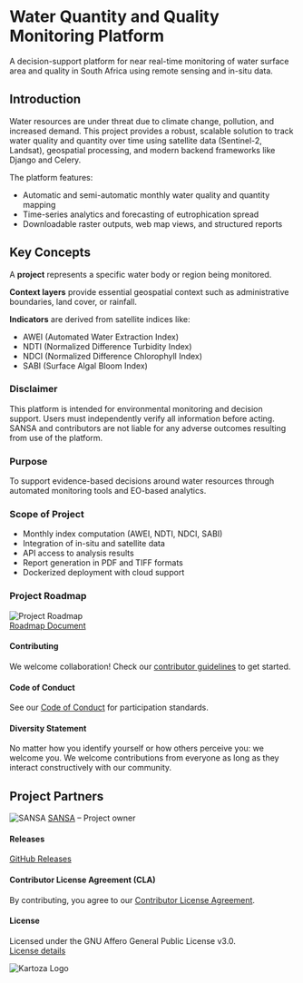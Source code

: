 <!--
title: Water Quantity and Quality Monitoring Platform
summary: A Django EO analytics platform for monitoring and forecasting water quantity and quality across South Africa.
    - Dimas Ciputra
    - Zulfikar Muzakki
    - Juanique Voogt
    - Jeff Osundwa 
date: DATE
project_url: [PROJECT_GITHUB_URL](https://github.com/kartoza/SANSA-Water-Quality-and-Quantity)
copyright: Copyright 2025, SANSA
contact: -
license: This program is free software; you can redistribute it and/or modify it under the terms of the GNU Affero General Public License as published by the Free Software Foundation; either version 3 of the License, or (at your option) any later version.
-->

# Water Quantity and Quality Monitoring Platform

A decision-support platform for near real-time monitoring of water surface area and quality in South Africa using remote sensing and in-situ data.

## Introduction

Water resources are under threat due to climate change, pollution, and increased demand. This project provides a robust, scalable solution to track water quality and quantity over time using satellite data (Sentinel-2, Landsat), geospatial processing, and modern backend frameworks like Django and Celery.

The platform features:
- Automatic and semi-automatic monthly water quality and quantity mapping
- Time-series analytics and forecasting of eutrophication spread
- Downloadable raster outputs, web map views, and structured reports

## Key Concepts

A **project** represents a specific water body or region being monitored.

**Context layers** provide essential geospatial context such as administrative boundaries, land cover, or rainfall.

**Indicators** are derived from satellite indices like:
- AWEI (Automated Water Extraction Index)
- NDTI (Normalized Difference Turbidity Index)
- NDCI (Normalized Difference Chlorophyll Index)
- SABI (Surface Algal Bloom Index)


### Disclaimer

<div class="admonition warning">
This platform is intended for environmental monitoring and decision support. Users must independently verify all information before acting. SANSA and contributors are not liable for any adverse outcomes resulting from use of the platform.
</div>

### Purpose

To support evidence-based decisions around water resources through automated monitoring tools and EO-based analytics.

### Scope of Project

- Monthly index computation (AWEI, NDTI, NDCI, SABI)
- Integration of in-situ and satellite data
- API access to analysis results
- Report generation in PDF and TIFF formats
- Dockerized deployment with cloud support

### Project Roadmap

![Project Roadmap](img/roadmap.png)  
[Roadmap Document](roadmap/2025-timeline.md)

#### Contributing

We welcome collaboration! Check our [contributor guidelines](about/contributing.md) to get started.

#### Code of Conduct

See our [Code of Conduct](about/code-of-conduct.md) for participation standards.

#### Diversity Statement

No matter how you identify yourself or how others perceive you: we welcome you.
We welcome contributions from everyone as long as they interact constructively
with our community.

## Project Partners

![SANSA](img/sansa-logo.png)
[SANSA](https://www.sansa.org.za) – Project owner

<!-- Add more partner logos/links as needed -->

#### Releases

[GitHub Releases](https://github.com/kartoza/SANSA-Water-Quality-and-Quantity/releases)

#### Contributor License Agreement (CLA)

By contributing, you agree to our [Contributor License Agreement](about/contributing.md).

#### License

Licensed under the GNU Affero General Public License v3.0.  
[License details](about/license.md)

![Kartoza Logo](img/KartozaLogo-320x132.png)
